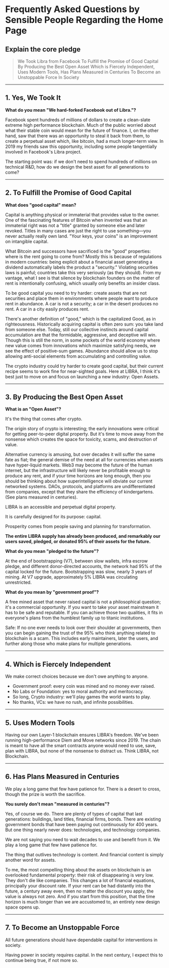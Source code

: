 # Frequently Asked Questions by Sensible People Regarding the Home Page

## Explain the core pledge

> We Took Libra from Facebook
> To Fulfill the Promise of Good Capital
> By Producing the Best Open Asset
> Which is Fiercely Independent,
> Uses Modern Tools,
> Has Plans Measured in Centuries
> To Become an Unstoppable Force In Society

---

## 1. Yes, We Took It

**What do you mean "We hard-forked Facebook out of Libra."?**

Facebook spent hundreds of millions of dollars to create a clean-slate extreme high performance blockchain. Much of the public worried about what their stable coin would mean for the future of finance. I, on the other hand, saw that there was an opportunity to steal it back from them, to create a perpetual asset which, like bitcoin, had a much longer-term view. In 2019 my friends saw this opportunity, including some people tangentially involved in Facebook's Libra project.

The starting point was: if we don't need to spend hundreds of millions on technical R&D, how do we design the best asset for all generations to come?

---

## 2. To Fulfill the Promise of Good Capital

**What does "good capital" mean?**

Capital is anything physical or immaterial that provides value to the owner. One of the fascinating features of Bitcoin when invented was that an immaterial right was not a "title" granted by someone else and later revoked. Titles in many cases are just the right to use something—you never actually really own land. "Your keys, your coins" is an improvement on intangible capital.

What Bitcoin and successors have sacrificed is the "good" properties: where is the rent going to come from? Mostly this is because of regulations in modern countries: being explicit about a financial asset generating a dividend automatically labels the product a "security." Violating securities laws is painful; countries take this very seriously (as they should). From my vantage, what I see is that silence by blockchain founders on the matter of rent is intentionally confusing, which usually only benefits an insider class.

To be good capital you need to try harder: create assets that are not securities and place them in environments where people want to produce rent in abundance. A car is not a security; a car in the desert produces no rent. A car in a city easily produces rent.

There's another definition of "good," which is the capitalized Good, as in righteousness. Historically acquiring capital is often zero sum: you take land from someone else. Today, still our collective instincts around capital accumulation are that the formidable, aggressive, and deceptive will win. Though this is still the norm, in some pockets of the world economy where new value comes from innovations which maximize satisfying needs, we see the effect of positive-sum games. Abundance should allow us to stop allowing anti-social elements from accumulating and controlling value.

The crypto industry could try harder to create good capital, but their current recipe seems to work fine for near-sighted goals. Here at LIBRA, I think it's best just to move on and focus on launching a new industry: Open Assets.

---

## 3. By Producing the Best Open Asset

**What is an "Open Asset"?**

It's the thing that comes after crypto.

The origin story of crypto is interesting; the early innovations were critical for getting peer-to-peer digital property. But it's time to move away from the nonsense which creates the space for toxicity, scams, and destruction of value.

Alternative currency is amusing, but over decades it will suffer the same fate as fiat; the general demise of the need at all for currencies when assets have hyper-liquid markets. Web3 may become the future of the human internet, but the infrastructure will likely never be profitable enough to produce any rent, and if your time horizons are long enough, then you should be thinking about how superintelligence will obviate our current networked systems. DAOs, protocols, and platforms are undifferentiated from companies, except that they share the efficiency of kindergartens. (See plans measured in centuries).

LIBRA is an accessible and perpetual digital property.

It is carefully designed for its purpose: capital.

Prosperity comes from people saving and planning for transformation.

**The entire LIBRA supply has already been produced, and remarkably our users saved, pledged, or donated 95% of their assets for the future.**

**What do you mean "pledged to the future"?**

At the end of bootstrapping (V7), between slow wallets, infra escrow pledge, and different donor-directed accounts, the network had 95% of the capital locked for the future. Bootstrapping was slow, nearly 3 years of mining. At V7 upgrade, approximately 5% LIBRA was circulating unrestricted.

**What do you mean by "government proof"?**

A free mined asset that never raised capital is not a philosophical question; it's a commercial opportunity. If you want to take your asset mainstream it has to be safe and reputable. If you can achieve those two qualities, it fits in everyone's plans from the humblest family up to titanic institutions.

Safe: If no one ever needs to look over their shoulder at governments, then you can begin gaining the trust of the 95% who think anything related to blockchain is a scam. This includes early maintainers, later the users, and further along those who make plans for multiple generations.

---

## 4. Which is Fiercely Independent

We make correct choices because we don't owe anything to anyone.

- Government proof: every coin was mined and no money ever raised.
- No Labs or Foundation: yes to moral authority and meritocracy.
- So long, Crypto industry: we'll play games the world wants to play.
- No thanks, VCs: we have no rush, and infinite possibilities.

---

## 5. Uses Modern Tools

Having our own Layer-1 blockchain ensures LIBRA's freedom. We've been running high-performance Diem and Move networks since 2019. The chain is meant to have all the smart contracts anyone would need to use, save, plan with LIBRA, but none of the nonsense to distract us. Think LIBRA, not Blockchain.

---

## 6. Has Plans Measured in Centuries

We play a long game that few have patience for. There is a desert to cross, though the prize is worth the sacrifice.

**You surely don't mean "measured in centuries"?**

Yes, of course we do. There are plenty of types of capital that last generations: buildings, land titles, financial firms, bonds. There are existing government bonds that have been paying out continuously for 400 years. But one thing nearly never does: technologies, and technology companies.

We are not saying you need to wait decades to use and benefit from it.
We play a long game that few have patience for.

The thing that outlives technology is content. And financial content is simply another word for assets.

To me, the most compelling thing about the assets on blockchain is an overlooked fundamental property: their risk of disappearing is very low. They don't die like companies. This changes a lot of financial equations, principally your discount rate. If your rent can be had distantly into the future, a century away even, then no matter the discount you apply, the value is always not zero. And if you start from this position, that the time horizon is much longer than we are accustomed to, an entirely new design space opens up.

---

## 7. To Become an Unstoppable Force

All future generations should have dependable capital for interventions in society.

Having power in society requires capital. In the next century, I expect this to continue being true, if not more so.
